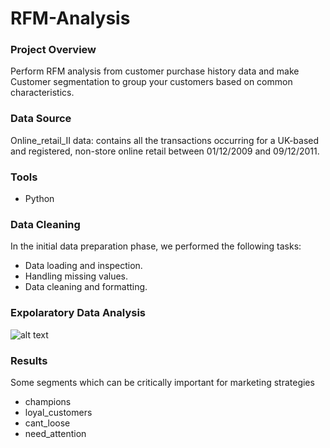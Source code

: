 # RFM-Analysis

### Project Overview
Perform RFM analysis from customer purchase history data and make Customer segmentation to group your customers based on common characteristics.


### Data Source
Online_retail_II data:  contains all the transactions occurring for a UK-based and registered, non-store online retail between 01/12/2009 and 09/12/2011.

### Tools
 - Python

### Data Cleaning
In the initial data preparation phase, we performed the following tasks:

 - Data loading and inspection.
 - Handling missing values.
 - Data cleaning and formatting.

### Expolaratory Data Analysis
![alt text](http://url/to/img.png)



### Results
Some segments which can be critically important for marketing strategies

 - champions
 - loyal_customers
 - cant_loose
 - need_attention
